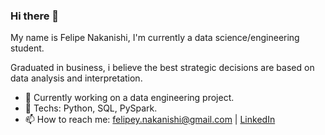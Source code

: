 ### Hi there 👋

My name is Felipe Nakanishi, I'm currently a data science/engineering student.

Graduated in business, i believe the best strategic decisions are based on data analysis and interpretation.

- 🔭 Currently working on a data engineering project.
- 👯 Techs: Python, SQL, PySpark.
- 📫 How to reach me: felipey.nakanishi@gmail.com | [LinkedIn](https://www.linkedin.com/in/felipe-nakanishi-56654911a/) 

<!--
<!--
**felipe-nakanishi/felipe-nakanishi** is a ✨ _special_ ✨ repository because its `README.md` (this file) appears on your GitHub profile.

Here are some ideas to get you started:

- 🔭 I’m currently working on ...
- 🌱 I’m currently learning ...
- 👯 I’m looking to collaborate on ...
- 🤔 I’m looking for help with ...
- 💬 Ask me about ...
- 📫 How to reach me: ...
- 😄 Pronouns: ...
- ⚡ Fun fact: ...
-->
